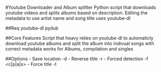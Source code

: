 #Youtube Downloader and Album splitter
Python script that downloads youtube videos and splits albums based on description.
Editing the metadata to use artist name and song title
uses youtube-dl

##Req
youtube-dl
pydub

##Core Features
Script that heavy relies on youtube-dl to automaticly download youtube albums and split the album into indivual songs with correct metadata
works for Albums, compilation and singles

##Options
    - Save location
        -d <PATH>
    - Reverse title
        -r
    - Forced detection
        -f <c|p|a|s>
    - Force title
        -t <TITLE>
    - Force Artist
        -a <ARTIST>
    - Force Album
        -A <ALBUM>
    - Force Album Artist
        -y <ALBUM_ARTIST>
 

##To-Do
    - Allow other formats (look into tags for other formats)
    - Store temp files in tmp dir instead of output dir
    - Implemented ability to download Playlists

##Extras
